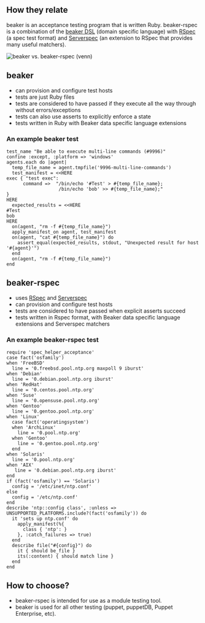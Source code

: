 ## How they relate

beaker is an acceptance testing program that is written Ruby.  beaker-rspec is a combination of the [beaker DSL](http://www.rubydoc.info/github/puppetlabs/beaker/Beaker/DSL) (domain specific language) with [RSpec](http://rspec.info/) (a spec test format) and [Serverspec](http://serverspec.org/) (an extension to RSpec that provides many useful matchers). 

![beaker vs. beaker-rspec (venn)](http://anodelman.github.io/shared/img/beaker_vs_beaker_rspec.jpg)

## beaker
* can provision and configure test hosts
* tests are just Ruby files
* tests are considered to have passed if they execute all the way through without errors/exceptions
* tests can also use asserts to explicitly enforce a state
* tests written in Ruby with Beaker data specific language extensions

### An example beaker test ###
    test_name "Be able to execute multi-line commands (#9996)"
    confine :except, :platform => 'windows'
    agents.each do |agent|
      temp_file_name = agent.tmpfile('9996-multi-line-commands')
      test_manifest = <<HERE
    exec { "test exec":
          command =>  "/bin/echo '#Test' > #{temp_file_name};
                       /bin/echo 'bob' >> #{temp_file_name};"
    }
    HERE
      expected_results = <<HERE
    #Test
    bob
    HERE
      on(agent, "rm -f #{temp_file_name}")
      apply_manifest_on agent, test_manifest
      on(agent, "cat #{temp_file_name}") do
        assert_equal(expected_results, stdout, "Unexpected result for host '#{agent}'")
      end
      on(agent, "rm -f #{temp_file_name}")
    end
## beaker-rspec
* uses [RSpec](http://rspec.info/) and [Serverspec](http://serverspec.org/)
* can provision and configure test hosts
* tests are considered to have passed when explicit asserts succeed
* tests written in Rspec format, with Beaker data specific language extensions and Serverspec matchers

### An example beaker-rspec test ###
    require 'spec_helper_acceptance'
    case fact('osfamily')
    when 'FreeBSD'
      line = '0.freebsd.pool.ntp.org maxpoll 9 iburst'
    when 'Debian'
      line = '0.debian.pool.ntp.org iburst'
    when 'RedHat'
      line = '0.centos.pool.ntp.org'
    when 'Suse'
      line = '0.opensuse.pool.ntp.org'
    when 'Gentoo'
      line = '0.gentoo.pool.ntp.org'
    when 'Linux'
      case fact('operatingsystem')
      when 'ArchLinux'
        line = '0.pool.ntp.org'
      when 'Gentoo'
        line = '0.gentoo.pool.ntp.org'
      end
    when 'Solaris'
      line = '0.pool.ntp.org'
    when 'AIX'
       line = '0.debian.pool.ntp.org iburst'
    end
    if (fact('osfamily') == 'Solaris')
      config = '/etc/inet/ntp.conf'
    else
      config = '/etc/ntp.conf'
    end
    describe 'ntp::config class', :unless => UNSUPPORTED_PLATFORMS.include?(fact('osfamily')) do
      it 'sets up ntp.conf' do
        apply_manifest(%{
          class { 'ntp': }
        }, :catch_failures => true)
      end
      describe file("#{config}") do
        it { should be_file }
        its(:content) { should match line }
      end
    end

## How to choose?

* beaker-rspec is intended for use as a module testing tool.  
* beaker is used for all other testing (puppet, puppetDB, Puppet Enterprise, etc).

